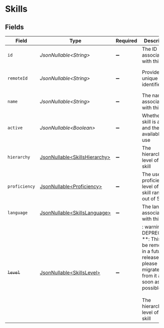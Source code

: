 # Skills


## Fields

| Field                                                                                                                                                      | Type                                                                                                                                                       | Required                                                                                                                                                   | Description                                                                                                                                                | Example                                                                                                                                                    |
| ---------------------------------------------------------------------------------------------------------------------------------------------------------- | ---------------------------------------------------------------------------------------------------------------------------------------------------------- | ---------------------------------------------------------------------------------------------------------------------------------------------------------- | ---------------------------------------------------------------------------------------------------------------------------------------------------------- | ---------------------------------------------------------------------------------------------------------------------------------------------------------- |
| `id`                                                                                                                                                       | *JsonNullable\<String>*                                                                                                                                    | :heavy_minus_sign:                                                                                                                                         | The ID associated with this skill                                                                                                                          | 16873-IT345                                                                                                                                                |
| `remoteId`                                                                                                                                                 | *JsonNullable\<String>*                                                                                                                                    | :heavy_minus_sign:                                                                                                                                         | Provider's unique identifier                                                                                                                               | 8187e5da-dc77-475e-9949-af0f1fa4e4e3                                                                                                                       |
| `name`                                                                                                                                                     | *JsonNullable\<String>*                                                                                                                                    | :heavy_minus_sign:                                                                                                                                         | The name associated with this skill                                                                                                                        | Information-Technology                                                                                                                                     |
| `active`                                                                                                                                                   | *JsonNullable\<Boolean>*                                                                                                                                   | :heavy_minus_sign:                                                                                                                                         | Whether the skill is active and therefore available for use                                                                                                | true                                                                                                                                                       |
| `hierarchy`                                                                                                                                                | [JsonNullable\<SkillsHierarchy>](../../models/components/SkillsHierarchy.md)                                                                               | :heavy_minus_sign:                                                                                                                                         | The hierarchal level of the skill                                                                                                                          |                                                                                                                                                            |
| `proficiency`                                                                                                                                              | [JsonNullable\<Proficiency>](../../models/components/Proficiency.md)                                                                                       | :heavy_minus_sign:                                                                                                                                         | The user proficiency level of the skill ranked out of 5                                                                                                    |                                                                                                                                                            |
| `language`                                                                                                                                                 | [JsonNullable\<SkillsLanguage>](../../models/components/SkillsLanguage.md)                                                                                 | :heavy_minus_sign:                                                                                                                                         | The language associated with this skill                                                                                                                    |                                                                                                                                                            |
| ~~`level`~~                                                                                                                                                | [JsonNullable\<SkillsLevel>](../../models/components/SkillsLevel.md)                                                                                       | :heavy_minus_sign:                                                                                                                                         | : warning: ** DEPRECATED **: This will be removed in a future release, please migrate away from it as soon as possible.<br/><br/>The hierarchal level of the skill |                                                                                                                                                            |